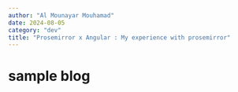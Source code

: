```yaml
---
author: "Al Mounayar Mouhamad"
date: 2024-08-05
category: "dev"
title: "Prosemirror x Angular : My experience with prosemirror"
---
```


# sample blog
